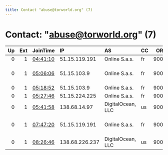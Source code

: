 ```yaml
---
title: Contact "abuse@torworld.org" (7)
---
```


# Contact: "abuse@torworld.org" (7)

|   Up |   Ext | JoinTime                                                                                            | IP             | AS                | CC   |   ORp |   Dirp | OS    | Version           | Nickname   |   eFamMembers |
|-----:|------:|:----------------------------------------------------------------------------------------------------|:---------------|:------------------|:-----|------:|-------:|:------|:------------------|:-----------|--------------:|
|    0 |     1 | [04:41:10](https://metrics.torproject.org/rs.html#details/A352AF4E51387117C3B28525C2683141863CBBCB) | 51.15.119.191  | Online S.a.s.     | fr   |  9001 |   9030 | Linux | 0.2.9.16          | Kali       |             1 |
|    0 |     1 | [05:06:06](https://metrics.torproject.org/rs.html#details/66E8CD8467C4799D8DA1EFDD20F057AE1596C1F4) | 51.15.103.9    | Online S.a.s.     | fr   |  9001 |   9030 | Linux | 0.4.1.0-alpha-dev | Kali       |             1 |
|    0 |     1 | [05:18:52](https://metrics.torproject.org/rs.html#details/B1701C5711F082F2999EEE1233F501727FE91E46) | 51.15.103.9    | Online S.a.s.     | fr   |  9001 |   9030 | Linux | 0.3.5.8           | Kali       |             1 |
|    0 |     1 | [05:27:46](https://metrics.torproject.org/rs.html#details/33BC2446B2B5C7AC2396FE40D0453E0F5C7C4A39) | 51.15.224.225  | Online S.a.s.     | fr   |  9001 |   9030 | Linux | 0.3.5.8           | Kali       |             1 |
|    0 |     1 | [05:41:58](https://metrics.torproject.org/rs.html#details/7304DF0C0EEDA0DC6758A2E3FE4331F882A21022) | 138.68.14.97   | DigitalOcean, LLC | us   |  9001 |   9030 | Linux | 0.3.5.8           | Kali       |             1 |
|    0 |     1 | [07:47:20](https://metrics.torproject.org/rs.html#details/479AE2CDD04E6F72A29D479F9F39B9C3C0D39D58) | 51.15.119.191  | Online S.a.s.     | fr   |  9001 |   9030 | Linux | 0.4.1.0-alpha-dev | Kali       |             1 |
|    0 |     1 | [08:26:46](https://metrics.torproject.org/rs.html#details/7ACC0C2BBD0BB1A6490F61253C83E98F091F2C62) | 138.68.226.237 | DigitalOcean, LLC | us   |  9001 |   9030 | Linux | 0.3.5.8           | Kali       |             1 |
